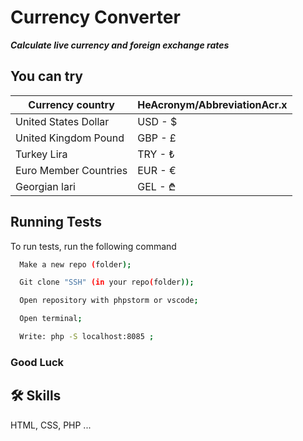 # Currency Converter

***Calculate live currency and foreign exchange rates***

## You can try 

| Currency country            | HeAcronym/AbbreviationAcr.x                                                                |
| ----------------- | ------------------------------------------------------------------ |
| United States Dollar |  USD  -  $ |
| United Kingdom Pound | GBP  -  £ |
| Turkey Lira | TRY  -  ₺ |
| Euro Member Countries | EUR  -  € |
| Georgian lari | GEL  -  ₾ |


## Running Tests

To run tests, run the following command

```bash
  Make a new repo (folder);
```
```bash
  Git clone "SSH" (in your repo(folder));
```
```bash
  Open repository with phpstorm or vscode;
```
```bash
  Open terminal;
```
```bash
  Write: php -S localhost:8085 ;
```


 ### Good Luck


## 🛠 Skills
 HTML, CSS, PHP  ...
